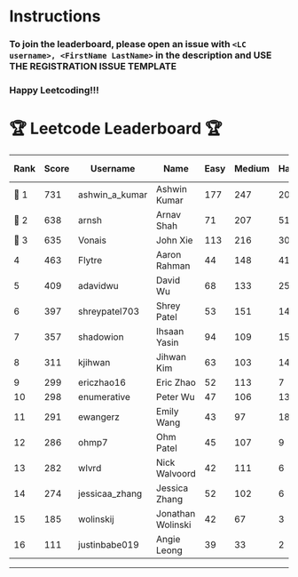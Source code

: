 # Instructions
### To join the leaderboard, please open an issue with `<LC username>, <FirstName LastName>` in the description and USE THE REGISTRATION ISSUE TEMPLATE
### Happy Leetcoding!!!


# 🏆 Leetcode Leaderboard 🏆

| Rank | Score | Username       | Name | Easy | Medium | Hard | Problems Solved |
|------|----------------|-----------------|-------------------|--------------|--------------|--------------|--------------|
| 🥇 1 | 731 | ashwin_a_kumar | Ashwin Kumar | 177 | 247 | 20 | 444 |
| 🥈 2 | 638 | arnsh | Arnav Shah | 71 | 207 | 51 | 329 |
| 🥉 3 | 635 | Vonais | John Xie | 113 | 216 | 30 | 359 |
| 4 | 463 | Flytre | Aaron Rahman | 44 | 148 | 41 | 233 |
| 5 | 409 | adavidwu | David Wu | 68 | 133 | 25 | 226 |
| 6 | 397 | shreypatel703 | Shrey Patel | 53 | 151 | 14 | 218 |
| 7 | 357 | shadowion | Ihsaan Yasin | 94 | 109 | 15 | 218 |
| 8 | 311 | kjihwan | Jihwan Kim | 63 | 103 | 14 | 180 |
| 9 | 299 | ericzhao16 | Eric Zhao | 52 | 113 | 7 | 172 |
| 10 | 298 | enumerative | Peter Wu | 47 | 106 | 13 | 166 |
| 11 | 291 | ewangerz | Emily Wang | 43 | 97 | 18 | 158 |
| 12 | 286 | ohmp7 | Ohm Patel | 45 | 107 | 9 | 161 |
| 13 | 282 | wlvrd | Nick Walvoord | 42 | 111 | 6 | 159 |
| 14 | 274 | jessicaa_zhang | Jessica Zhang | 52 | 102 | 6 | 160 |
| 15 | 185 | wolinskij | Jonathan Wolinski | 42 | 67 | 3 | 112 |
| 16 | 111 | justinbabe019 | Angie Leong | 39 | 33 | 2 | 74 |
---